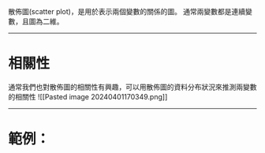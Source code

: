 散佈圖(scatter plot)，是用於表示兩個變數的關係的圖。
通常兩變數都是連續變數，且圖為二維。
- - -
# 相關性
通常我們也對散佈圖的相關性有興趣，可以用散佈圖的資料分布狀況來推測兩變數的相關性
![[Pasted image 20240401170349.png]]
- - -
# 範例：


